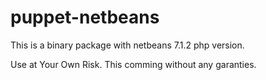 puppet-netbeans
===============

This is a binary package with netbeans 7.1.2 php version.

Use at Your Own Risk. This comming without any garanties.
